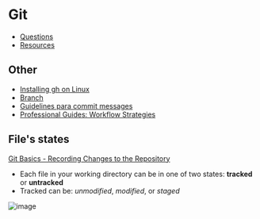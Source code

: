 # Git

- [Questions](questions.md)
- [Resources](resources.md)
## Other
- [Installing gh on Linux](https://github.com/cli/cli/blob/trunk/docs/install_linux.md) 
- [Branch](./branch.md)
- [Guidelines para commit messages](./commit-messages-guidelines.md)
- [Professional Guides: Workflow Strategies](https://www.youtube.com/watch?v=aJnFGMclhU8)


## File's states
[Git Basics - Recording Changes to the Repository](https://git-scm.com/book/en/v2/Git-Basics-Recording-Changes-to-the-Repository)
 - Each file in your working directory can be in one of two states: **tracked** or **untracked**
 - Tracked can be: _unmodified_, _modified_, or _staged_ 
 
 ![image](https://user-images.githubusercontent.com/42686542/127414395-ea7d6aab-9a28-40bc-a396-f2173d68096a.png)
